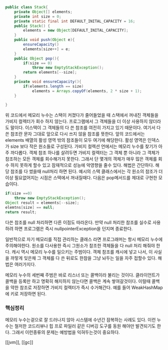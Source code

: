 
```java
public class Stack{
	private Object[] elements;
	private int size = 0;
	private static final int DEFAULT_INITAL_CAPACITY = 16;
	public Stack() {
		elements = new Object[DEFAULT_INITAL_CAPACITY];
	}
	public void push(Object e){
		ensureCapacity()
		elements[size++] = e;
	}
	public Object pop(){
		if(size == 0)
			throw new EmptyStackException();
		return elements[--size];
	}
	private void ensureCapacity(){
		if(elements.length == size)
			elements = Arrays.copyOf(elements, 2 * size + 1);
	}
	
}
```

위 코드에서 메모리 누수는 스택이 커졌다가 줄어들었을 때 스택에서 꺼내진 객체들을 가비지 컬렉터가 회수 하지 않는다. 프로그램에서 그 객체들을 더 이상 사용하지 않더라도 말이다. 
이스택이 그 객체들의 다 쓴 참조를 여전히 가지고 있기 때문이다. 여기서 다쓴 참조란 문자 그대로 앞으로 다시 쓰지 않을 참조를 뜻한다. 앞의 코드에서는 elements 배열의 활성 영역 밖의 참조들이 모두 여기에 해당한다. 활성 영역은 인덱스가 size 보다 작은 원소들로 구성된다. 
가비지 컬렉션 언에서는 메모리 누수를 찾기가 아주 까다롭다. 객체 참조 하나를 살려두면 가비지 컬렉터는 그 객체 뿐 아니라 그 객체가 참조하는 모든 객체를 회수해가지 못한다. 그래서 단 몇개의 객체가 매우 많은 객체를 회수 하지 못하게 할수 있고 잠재적으로 성능에 악영향을 줄수 있다. 
해법은 간단하다. 해당 참조를 다 썼을때 null처리 하면 된다. 예시의 스택 클래스에서는 각 원소의 참조가 더 이상 필요없어지는 시점은 스택에서 꺼내질때다. 다음은 pop메서드를 제대로 구현한 모습이다. 
```java 
if(size ==0)
	throw new EmptyStackException();
Object result = elements[--size];
elemtns[size] == null;
return result;
```

다쓴 참조를 null 처리하면 다른 이점도 따라온다. 만약 null 처리한 참조를 실수로 사용하려 하면 프로그램은 즉시 nullpointerException을 던지며 종료한다. 

일반적으로 자기 메모리를 직접 관리하는 클래스 라면 프로그래머는 항시 메모리 누수에 주의해야한다. 원소를 다사용한 즉시 그원소가 참조한 객체들을 다 null 처리 해줘야 한다. 
캐시 역시 메모리 누수를 일으키는 주범이다. 객체 참조를 캐시에 넣고 나서, 이 사실을 까맣게 잊은채 그 객체를 다 쓴 뒤로도 한참을 그냥 놔두는 일을 자주 접할수 있다. 해법은 여러가지다.  

메모리 누수의 세번째 주범은 바로 리스너 또는 콜백이라 불리는 것이다. 클라이언트가 콜백을 등록만 하고 명확히 해지하지 않는다면 콜백은 계속 쌓여갈것이다. 이럴때 콜백을 약한 참조로 저장하면 가비지  컬렉터가 즉시 수거해간다. 예를 들어 WeakHashMap에 키로 저장하면 된다. 

### 핵심정리 
메모리 누수는겉으로 잘 드러나지 않아 시스템에 수년간 잠복하는 사례도 있다. 이런 누수는 철저한 코드리뷰나 힙 프로 파일러 같은 디버깅 도구를 동원 해야만 발견되기도 한다. 그래서 이런종류의 문제는 예방법을 익혀두는것이 중요하다. 

[[jvm]], [[gc]]